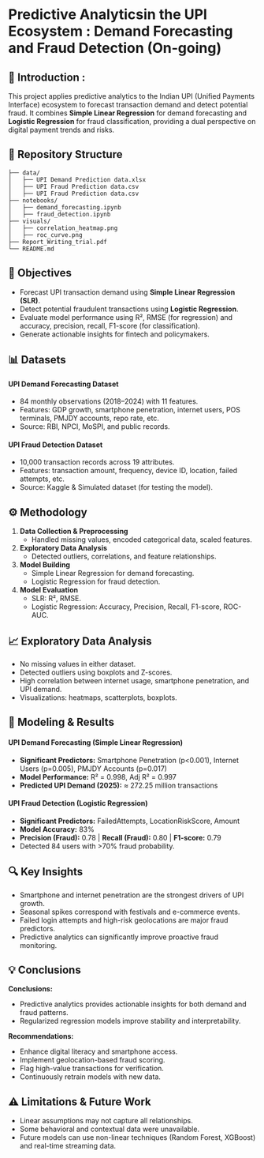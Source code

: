 # Predictive Analyticsin the UPI Ecosystem : Demand Forecasting and Fraud Detection  (On-going)

## 🧾 Introduction :
This project applies predictive analytics to the Indian UPI (Unified Payments Interface) ecosystem to forecast transaction demand and detect potential fraud. It combines **Simple Linear Regression** for demand forecasting and **Logistic Regression** for fraud classification, providing a dual perspective on digital payment trends and risks.



## 📂 Repository Structure
```
├── data/
│   ├── UPI Demand Prediction data.xlsx
│   ├── UPI Fraud Prediction data.csv
│   ├── UPI Fraud Prediction data.csv
├── notebooks/
│   ├── demand_forecasting.ipynb
│   ├── fraud_detection.ipynb
├── visuals/
│   ├── correlation_heatmap.png
│   ├── roc_curve.png
├── Report_Writing_trial.pdf
└── README.md
```

## 🎯 Objectives
- Forecast UPI transaction demand using **Simple Linear Regression (SLR)**.
- Detect potential fraudulent transactions using **Logistic Regression**.
- Evaluate model performance using R², RMSE (for regression) and accuracy, precision, recall, F1-score (for classification).
- Generate actionable insights for fintech and policymakers.


## 📊 Datasets 
#### UPI Demand Forecasting Dataset
- 84 monthly observations (2018–2024) with 11 features.
- Features: GDP growth, smartphone penetration, internet users, POS terminals, PMJDY accounts, repo rate, etc.
- Source: RBI, NPCI, MoSPI, and public records.

#### UPI Fraud Detection Dataset
- 10,000 transaction records across 19 attributes.
- Features: transaction amount, frequency, device ID, location, failed attempts, etc.
- Source: Kaggle & Simulated dataset (for testing the model).

## ⚙️ Methodology
1. **Data Collection & Preprocessing**
   - Handled missing values, encoded categorical data, scaled features.
2. **Exploratory Data Analysis**
   - Detected outliers, correlations, and feature relationships.
3. **Model Building**
   - Simple Linear Regression for demand forecasting.
   - Logistic Regression for fraud detection.
4. **Model Evaluation**
   - SLR: R², RMSE.
   - Logistic Regression: Accuracy, Precision, Recall, F1-score, ROC-AUC.


## 📈 Exploratory Data Analysis
- No missing values in either dataset.
- Detected outliers using boxplots and Z-scores.
- High correlation between internet usage, smartphone penetration, and UPI demand.
- Visualizations: heatmaps, scatterplots, boxplots.


## 🤖 Modeling & Results
#### UPI Demand Forecasting (Simple Linear Regression)
- **Significant Predictors:** Smartphone Penetration (p<0.001), Internet Users (p=0.005), PMJDY Accounts (p=0.017)
- **Model Performance:** R² = 0.998, Adj R² = 0.997
- **Predicted UPI Demand (2025):** ≈ 272.25 million transactions

#### UPI Fraud Detection (Logistic Regression)
- **Significant Predictors:** FailedAttempts, LocationRiskScore, Amount
- **Model Accuracy:** 83%
- **Precision (Fraud):** 0.78 | **Recall (Fraud):** 0.80 | **F1-score:** 0.79
- Detected 84 users with >70% fraud probability.

## 🔍 Key Insights 
- Smartphone and internet penetration are the strongest drivers of UPI growth.
- Seasonal spikes correspond with festivals and e-commerce events.
- Failed login attempts and high-risk geolocations are major fraud predictors.
- Predictive analytics can significantly improve proactive fraud monitoring.


## 💡 Conclusions 
**Conclusions:**
- Predictive analytics provides actionable insights for both demand and fraud patterns.
- Regularized regression models improve stability and interpretability.

**Recommendations:**
- Enhance digital literacy and smartphone access.
- Implement geolocation-based fraud scoring.
- Flag high-value transactions for verification.
- Continuously retrain models with new data.


## ⚠️ Limitations & Future Work
- Linear assumptions may not capture all relationships.
- Some behavioral and contextual data were unavailable.
- Future models can use non-linear techniques (Random Forest, XGBoost) and real-time streaming data.
